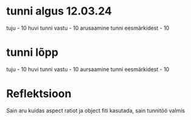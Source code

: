 # tunni algus 12.03.24
tuju - 10
huvi tunni vastu - 10
arusaamine tunni eesmärkidest - 10

# tunni lõpp 
tuju - 10
huvi tunni vastu - 10
aursaamine tunni eesmärkidest - 10

# Reflektsioon
Sain aru kuidas aspect ratiot ja object fiti kasutada, sain tunnitöö valmis